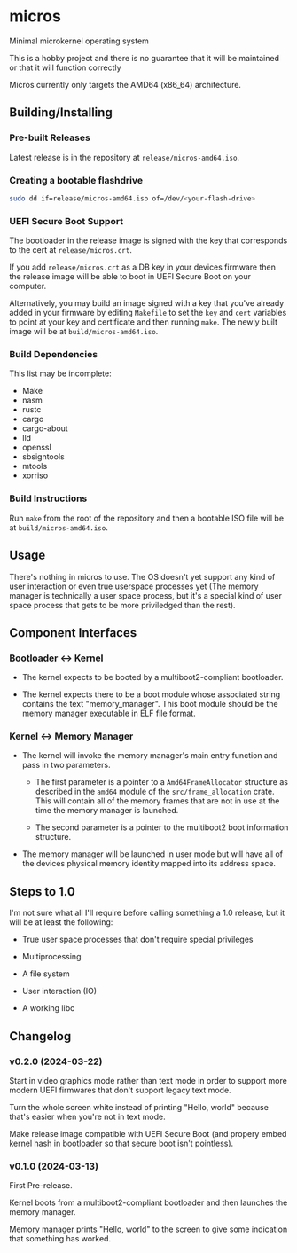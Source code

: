 # micros

Minimal microkernel operating system

This is a hobby project and there is no guarantee that it will be maintained or that it will function correctly

Micros currently only targets the AMD64 (x86\_64) architecture.

## Building/Installing

### Pre-built Releases

Latest release is in the repository at `release/micros-amd64.iso`.

### Creating a bootable flashdrive

```bash
sudo dd if=release/micros-amd64.iso of=/dev/<your-flash-drive>
```

### UEFI Secure Boot Support

The bootloader in the release image is signed with the key that corresponds to the cert at `release/micros.crt`.

If you add `release/micros.crt` as a DB key in your devices firmware then the release image will be able to boot in UEFI Secure Boot on your computer.

Alternatively, you may build an image signed with a key that you've already added in your firmware by editing `Makefile` to set the `key` and `cert` variables to point at your key and certificate and then running `make`.
The newly built image will be at `build/micros-amd64.iso`.

### Build Dependencies

This list may be incomplete:

* Make
* nasm
* rustc
* cargo
* cargo-about
* lld
* openssl
* sbsigntools
* mtools
* xorriso

### Build Instructions

Run `make` from the root of the repository and then a bootable ISO file will be at `build/micros-amd64.iso`.

## Usage

There's nothing in micros to use. The OS doesn't yet support any kind of user interaction or even true userspace processes yet (The memory manager is technically a user space process, but it's a special kind of user space process that gets to be more priviledged than the rest).

## Component Interfaces

### Bootloader <-> Kernel

* The kernel expects to be booted by a multiboot2-compliant bootloader.

* The kernel expects there to be a boot module whose associated string contains the text "memory\_manager".
  This boot module should be the memory manager executable in ELF file format.

### Kernel <-> Memory Manager

* The kernel will invoke the memory manager's main entry function and pass in two parameters.

	- The first parameter is a pointer to a `Amd64FrameAllocator` structure as described in the `amd64` module of the `src/frame_allocation` crate. This will contain all of the memory frames that are not in use at the time the memory manager is launched.

	- The second parameter is a pointer to the multiboot2 boot information structure.

* The memory manager will be launched in user mode but will have all of the devices physical memory identity mapped into its address space.

## Steps to 1.0

I'm not sure what all I'll require before calling something a 1.0 release, but it will be at least the following:

* True user space processes that don't require special privileges

* Multiprocessing

* A file system

* User interaction (IO)

* A working libc

## Changelog

### v0.2.0 (2024-03-22)

Start in video graphics mode rather than text mode in order to support more modern UEFI firmwares that don't support legacy text mode.

Turn the whole screen white instead of printing "Hello, world" because that's easier when you're not in text mode.

Make release image compatible with UEFI Secure Boot (and propery embed kernel hash in bootloader so that secure boot isn't pointless).

### v0.1.0 (2024-03-13)

First Pre-release.

Kernel boots from a multiboot2-compliant bootloader and then launches the memory manager.

Memory manager prints "Hello, world" to the screen to give some indication that something has worked.

